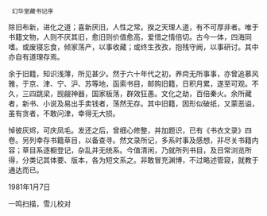      幻华室藏书记序 

  除旧布新，进化之道；喜新厌旧，人性之常。揆之天理人道，有不可厚非者。唯于书籍文物，人则不厌其旧，愈旧则价值愈高，爱惜之情倍切。古今一体，四海同嗜。或废寝忘食，倾家荡产，以事收藏；或终生孜孜，抱残守阙，以事研讨。其中亦自有道理存焉。 

  余于旧籍，知识浅薄，所见甚少。然于六十年代之初，养疴无所事事，亦曾追慕风雅，于京、津、宁、沪、苏等地，函索书目，邮购旧籍，日积月累，遂至可观。不久，三四跳梁，觊觎神器，国家板荡，群效狂愚。文化之劫，百倍秦火。余所藏者，新书、小说及易出手卖钱者，荡然无存。其中旧籍，因形似破纸，又蒙恶谥，虽有贪者，不敢问津，幸得无大损。 

  悼彼灰烬，可庆凤毛。发还之后，曾细心修整，并加题识，已有《书衣文录》四卷。另列幸存书籍草目，以备查寻。然文录所记，多系时事及感想，非尽关书籍内容；草目系逐橱登记，杂乱并无统系。今值清闲，乃就所列书目，及日常浏览所得，分类记其体要、版本，各为短文系之。非敢冒充渊博，不过略述管窥，就教于通达而已。 

  1981年1月7日 

  一鸣扫描，雪儿校对 


